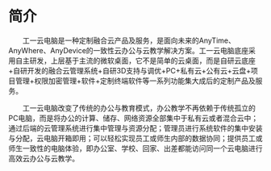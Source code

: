 # 简介
&emsp;&emsp;工一云电脑是一种定制融合云产品及服务，是面向未来的AnyTime、AnyWhere、AnyDevice的一致性云办公与云教学解决方案。工一云电脑底座采用自主研发，上层基于主流的微软桌面，它不是简单的云桌面，而是自研云底座+自研开发的融合云管理系统+自研3D支持与调优+PC+私有云+公有云+云盘+项目管理+权限加密管理+软件+定制终端软件等一系列功能集大成后的定制产品及服务。

&emsp;&emsp;工一云电脑改变了传统的办公与教育模式，办公教学不再依赖于传统孤立的PC电脑，而是将办公的计算、储存、网络资源全部集中于私有云或者混合云中；通过后端的云管理系统进行集中管理与资源分配；管理员进行系统软件的集中安装与分配，云电脑开箱即用；可以轻松实现员工或师生内部的数据协同；提供员工或师生一致性的电脑体验，即办公室、学校、回家、出差都能访问同一个云电脑进行高效云办公与云教学。

